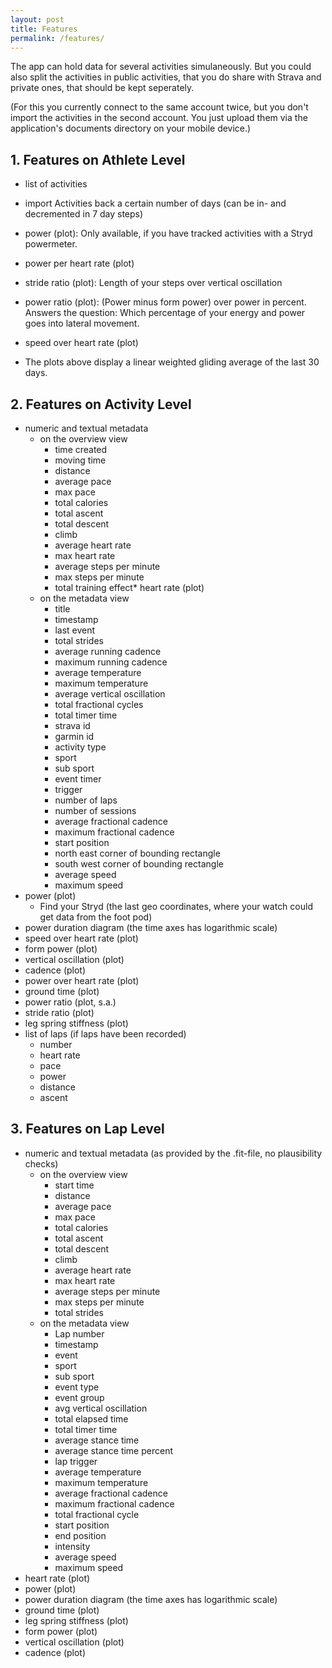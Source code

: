 ```yaml
---
layout: post
title: Features
permalink: /features/
---
```


The app can hold data for several activities simulaneously.
But you could also split the activities in public activities, that you do
share with Strava and private ones, that should be kept seperately.

(For this you currently connect to the same account twice, but you don't import
the activities in the second account. You just upload them via the application's
documents directory on your mobile device.)

## 1. Features on Athlete Level

* list of activities
* import Activities back a certain number of days (can be in- and decremented in
7 day steps)
* power (plot): Only available, if you have tracked activities with a Stryd
  powermeter.
* power per heart rate (plot)
* stride ratio (plot): Length of your steps over vertical oscillation
* power ratio (plot): (Power minus form power) over power in percent.
  Answers the question: Which percentage of your energy and power goes into
  lateral movement.
* speed over heart rate (plot)

* The plots above display a linear weighted gliding average of the last 30 days.

## 2. Features on Activity Level

* numeric and textual metadata
  * on the overview view
    * time created
    * moving time
    * distance
    * average pace
    * max pace
    * total calories
    * total ascent
    * total descent
    * climb
    * average heart rate
    * max heart rate
    * average steps per minute
    * max steps per minute
    * total training effect* heart rate (plot)
  * on the metadata view
    * title
    * timestamp
    * last event
    * total strides
    * average running cadence
    * maximum running cadence
    * average temperature
    * maximum temperature
    * average vertical oscillation
    * total fractional cycles
    * total timer time
    * strava id
    * garmin id
    * activity type
    * sport
    * sub sport
    * event timer
    * trigger
    * number of laps
    * number of sessions
    * average fractional cadence
    * maximum fractional cadence
    * start position
    * north east corner of bounding rectangle
    * south west corner of bounding rectangle
    * average speed
    * maximum speed
* power (plot)
  * Find your Stryd (the last geo coordinates, where your watch could get data from the foot pod)
* power duration diagram (the time axes has logarithmic scale)
* speed over heart rate (plot)
* form power (plot)
* vertical oscillation (plot)
* cadence (plot)
* power over heart rate (plot)
* ground time (plot)
* power ratio (plot, s.a.)
* stride ratio (plot)
* leg spring stiffness (plot)
* list of laps (if laps have been recorded)
  * number
  * heart rate
  * pace
  * power
  * distance
  * ascent

## 3. Features on Lap Level

* numeric and textual metadata
  (as provided by the .fit-file, no plausibility checks)
  * on the overview view
    * start time
    * distance
    * average pace
    * max pace
    * total calories
    * total ascent
    * total descent
    * climb
    * average heart rate
    * max heart rate
    * average steps per minute
    * max steps per minute
    * total strides
  * on the metadata view
    * Lap number
    * timestamp
    * event
    * sport
    * sub sport
    * event type
    * event group
    * avg vertical oscillation
    * total elapsed time
    * total timer time
    * average stance time
    * average stance time percent
    * lap trigger
    * average temperature
    * maximum temperature
    * average fractional cadence
    * maximum fractional cadence
    * total fractional cycle
    * start position
    * end position
    * intensity
    * average speed
    * maximum speed
* heart rate (plot)
* power (plot)
* power duration diagram (the time axes has logarithmic scale)
* ground time (plot)
* leg spring stiffness (plot)
* form power (plot)
* vertical oscillation (plot)
* cadence (plot)
